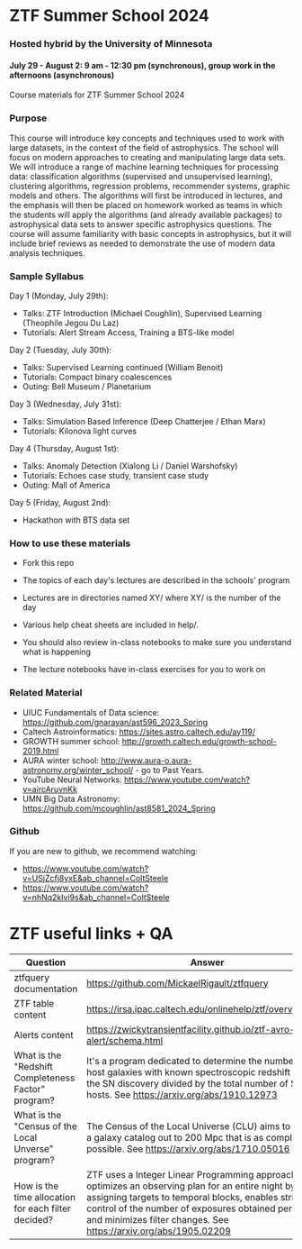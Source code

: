 # ZTF Summer School 2024
### Hosted hybrid by the University of Minnesota
#### July 29 - August 2: 9 am - 12:30 pm (synchronous), group work in the afternoons (asynchronous)

Course materials for ZTF Summer School 2024

### Purpose

This course will introduce key concepts and techniques used to work with large datasets, in the context of the field of astrophysics. The school will focus on modern approaches to creating and manipulating large data sets. We will introduce a range of machine learning techniques for processing data: classification algorithms (supervised and unsupervised learning), clustering algorithms, regression problems, recommender systems, graphic models and others. The algorithms will first be introduced in lectures, and the emphasis will then be placed on homework worked as teams in which the students will apply the algorithms (and already available packages) to astrophysical data sets to answer specific astrophysics questions. The course will assume familiarity with basic concepts in astrophysics, but it will include brief reviews as needed to demonstrate the use of modern data analysis techniques.

### Sample Syllabus

Day 1 (Monday, July 29th):
  * Talks: ZTF Introduction (Michael Coughlin), Supervised Learning (Theophile Jegou Du Laz) 
  * Tutorials: Alert Stream Access, Training a BTS-like model

Day 2 (Tuesday, July 30th):
  * Talks: Supervised Learning continued (William Benoit)                
  * Tutorials: Compact binary coalescences
  * Outing: Bell Museum / Planetarium

Day 3 (Wednesday, July 31st):
  * Talks: Simulation Based Inference (Deep Chatterjee / Ethan Marx)
  * Tutorials: Kilonova light curves

Day 4 (Thursday, August 1st):
  * Talks: Anomaly Detection (Xialong Li / Daniel Warshofsky)
  * Tutorials: Echoes case study, transient case study 
  * Outing: Mall of America

Day 5 (Friday, August 2nd):
  * Hackathon with BTS data set 

### How to use these materials

* Fork this repo

* The topics of each day's lectures are described in the schools' program

* Lectures are in directories named XY/ where XY/ is the number of the day

* Various help cheat sheets are included in help/. 

* You should also review in-class notebooks to make sure you understand what is happening

* The lecture notebooks have in-class exercises for you to work on

### Related Material

* UIUC Fundamentals of Data science: https://github.com/gnarayan/ast596_2023_Spring
* Caltech Astroinformatics: https://sites.astro.caltech.edu/ay119/
* GROWTH summer school: http://growth.caltech.edu/growth-school-2019.html
* AURA winter school: http://www.aura-o.aura-astronomy.org/winter_school/ - go to Past Years.
* YouTube Neural Networks: https://www.youtube.com/watch?v=aircAruvnKk
* UMN Big Data Astronomy: https://github.com/mcoughlin/ast8581_2024_Spring

### Github
If you are new to github, we recommend watching:
* https://www.youtube.com/watch?v=USjZcfj8yxE&ab_channel=ColtSteele
* https://www.youtube.com/watch?v=nhNq2kIvi9s&ab_channel=ColtSteele

# ZTF useful links + QA
| Question  | Answer |
| ------------- | ------------- |
| ztfquery documentation  | https://github.com/MickaelRigault/ztfquery  |
| ZTF table content  | https://irsa.ipac.caltech.edu/onlinehelp/ztf/overview.html  |
| Alerts content  | https://zwickytransientfacility.github.io/ztf-avro-alert/schema.html |
|What is the  "Redshift Completeness Factor" program? | It's a program dedicated to determine the number of SN host galaxies with known spectroscopic redshift prior to  the SN discovery divided by the total number of SN hosts. See https://arxiv.org/abs/1910.12973 |
|What is the  "Census of the Local Unverse" program? | The Census of the Local Universe (CLU) aims to provide a galaxy catalog out to 200 Mpc that is as complete as possible. See https://arxiv.org/abs/1710.05016 |
|How is the time allocation for each filter decided? | ZTF uses a Integer Linear Programming approach, that optimizes an observing plan for an entire night by assigning targets to temporal blocks, enables strict control of the number of exposures obtained per field and minimizes filter changes. See https://arxiv.org/abs/1905.02209 |
